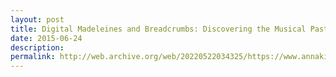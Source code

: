 ```yaml
---
layout: post
title: Digital Madeleines and Breadcrumbs: Discovering the Musical Past through Multimodal Analyses
date: 2015-06-24
description:
permalink: http://web.archive.org/web/20220522034325/https://www.annakijas.com/digital-madeleines-and-breadcrumbs-discovering-the-musical-past-through-multimodal-analyses/
---
```

